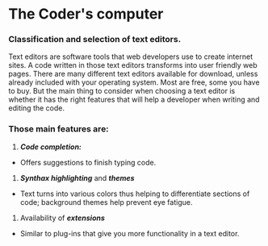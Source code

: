 # The Coder's computer  

### Classification and selection of text editors.
Text editors are software tools that web developers use to create internet sites. A code written in those text editors transforms into user friendly web pages. There are many different text editors available for download, unless already included with your operating system. Most are free, some you have to buy. But the main thing to consider when choosing a text editor is whether it has the right features that will help a developer when writing and editing the code.
### Those main features are:
1. ***Code completion:*** 
  * Offers suggestions to finish typing code.
1. ***Synthax highlighting*** and ***themes***
  * Text turns into various colors thus helping to differentiate sections of code; background themes help prevent eye fatigue. 
1. Availability of ***extensions***
  * Similar to plug-ins that give you more functionality in a text editor.

